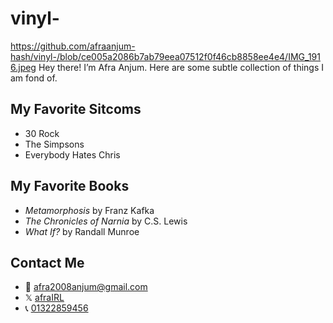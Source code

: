 # vinyl-
https://github.com/afraanjum-hash/vinyl-/blob/ce005a2086b7ab79eea07512f0f46cb8858ee4e4/IMG_1916.jpeg
Hey there! I’m Afra Anjum. Here are some subtle collection of things I am fond of. 
<section>
  <h2>My Favorite Sitcoms</h2>
  <ul>
    <li>30 Rock</li>
    <li>The Simpsons</li>
    <li>Everybody Hates Chris</li>
  </ul>
</section>
  <h2>My Favorite Books</h2>
  <ul>
    <li><em>Metamorphosis</em> by Franz Kafka</li>
    <li><em>The Chronicles of Narnia</em> by C.S. Lewis</li>
    <li><em>What If?</em> by Randall Munroe</li>
  </ul>
  <!DOCTYPE html>
<html lang="en">
<head>
  <meta charset="UTF-8">
  <title>Contact Me</title>
</head>
<body>
  <h2>Contact Me</h2>
  <ul>
    <li>📧 <a href="mailto:afra2008anjum@gmail.com">afra2008anjum@gmail.com</a></li>
    <li>𝕏 <a href="https://x.com/afroarr" target="_blank">afraIRL</a></li>
    <li>📞 <a href="tel:01322859456">01322859456</a></li>
  </ul>
</body>
</html>
